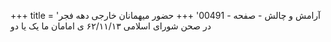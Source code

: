 +++
title = 'آرامش و چالش - صفحه - 00491'
+++
حضور میهمانان خارجی دهه فجر در صحن شورای اسلامی ۶۲/۱۱/۱۳ ی امامان ما یک یا دو